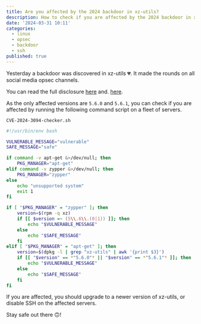 ```yaml
---
title: Are you affected by the 2024 backdoor in xz-utils?
description: How to check if you are affected by the 2024 backdoor in xz-utils.
date: '2024-03-31 10:11'
categories:
  - linux
  - opsec
  - backdoor
  - ssh
published: true
---
```


Yesterday a backdoor was discovered in xz-utils 💔.
It made the rounds on all social media opsec channels.

You can read the full disclosure [here](https://www.openwall.com/lists/oss-security/2024/03/29/4) and.
[here](https://nvd.nist.gov/vuln/detail/CVE-2024-3094).

As the only affected versions are `5.6.0` and `5.6.1`,
you can check if you are affected by running the following command script
on a fleet of servers.

`CVE-2024-3094-checker.sh`

```sh
#!/usr/bin/env bash

VULNERABLE_MESSAGE="vulnerable"
SAFE_MESSAGE="safe"

if command -v apt-get &>/dev/null; then
    PKG_MANAGER="apt-get"
elif command -v zypper &>/dev/null; then
    PKG_MANAGER="zypper"
else
    echo "unsupported system"
    exit 1
fi

if [ "$PKG_MANAGER" = "zypper" ]; then
    version=$(rpm -q xz)
    if [[ $version =~ (5\\.6\\.(0|1)) ]]; then
        echo "$VULNERABLE_MESSAGE"
    else
        echo "$SAFE_MESSAGE"
    fi
elif [ "$PKG_MANAGER" = "apt-get" ]; then
    version=$(dpkg -l | grep "xz-utils" | awk '{print $3}')
    if [[ "$version" == *"5.6.0"* || "$version" == *"5.6.1"* ]]; then
        echo "$VULNERABLE_MESSAGE"
    else
        echo "$SAFE_MESSAGE"
    fi
fi
```

If you are affected, you should upgrade to a newer version of xz-utils,
or disable SSH on the affected servers.

Stay safe out there 🙃!
